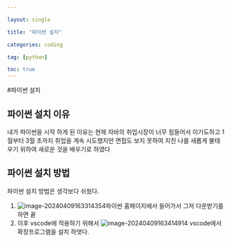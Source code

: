 ```yaml
---

layout: single

title: "파이썬 설치"

categories: coding

tag: [python]

toc: true
---
```


#파이썬 설치



## 파이썬 설치 이유

내가 파이썬을 시작 하게 된 이유는 현제 자바의 취업시장이 너무 힘들어서 이기도하고 1월부터 3월 초까지 취업을 계속 시도했지만 면접도 보지 못하여 지친 나를 새롭게 불태우기 위하여 새로운 것을 배우기로 하였다



## 파이썬 설치 방법

파이썬 설치 방법은 생각보다 쉬웠다.



1. ![image-20240409163314354](../../images/2024-04-09-python/image-20240409163314354.png)파이썬 홈페이지에서 들어가서 그저 다운받기를 하면 끝
2. 이후 vscode에 적용하기 위해서 
   ![image-20240409163414914](../../images/2024-04-09-python/image-20240409163414914.png)
   vscode에서 확장프로그램을 설치 하엿다.
